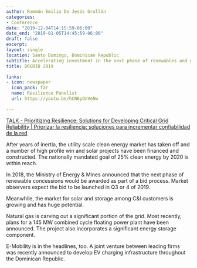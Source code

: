 ```yaml
---
author: Rammón Emilio De Jesús Grullón
categories:
- Conference
date: "2019-12-04T14:15:59-06:00"
date_end: "2019-01-05T14:45:59-06:00"
draft: false
excerpt: 
layout: single
location: Santo Domingo, Dominican Republic
subtitle: Accelerating investment in the next phase of renewables and grid infrastructure projects in the DR
title: DRGRID 2019

links:
- icon: newspaper
  icon_pack: far
  name: Resilience Panelist
  url: https://youtu.be/hCN6yOnVeNw

---
```


[TALK - Prioritizing Resilience: Solutions for Developing Critical Grid Reliability | Priorizar la resiliencia: soluciones para incrementar confiabilidad de la red](https://newenergyevents.com/dr-grid/speakers/emilio-de-jesus-grullon/)

After years of inertia, the utility scale clean energy market has taken off and a number of high profile win and solar projects have been financed and constructed. The nationally mandated goal of 25% clean energy by 2020 is within reach.

In 2018, the Ministry of Energy & Mines announced that the next phase of renewable concessions would be awarded as part of a bid process. Market observers expect the bid to be launched in Q3 or 4 of 2019.

Meanwhile, the market for solar and storage among C&I customers is growing and has huge potential.

Natural gas is carving out a significant portion of the grid. Most recently, plans for a 145 MW combined cycle floating power plant have been announced. The project also incorporates a significant energy storage component.

E-Mobility is in the headlines, too. A joint venture between leading firms was recently announced to develop EV charging infrastructure throughout the Dominican Republic.
